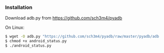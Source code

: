 ### Installation
Download adb.py from https://github.com/sch3m4/pyadb

On Linux:
```sh
$ wget -O adb.py "https://github.com/sch3m4/pyadb/raw/master/pyadb/adb.py"
$ chmod +x android_status.py
$ ./android_status.py
```
